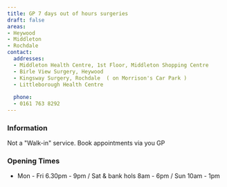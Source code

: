```yaml
---
title: GP 7 days out of hours surgeries
draft: false
areas:
- Heywood
- Middleton
- Rochdale
contact:
  addresses:
  - Middleton Health Centre, 1st Floor, Middleton Shopping Centre
  - Birle View Surgery, Heywood
  - Kingsway Surgery, Rochdale  ( on Morrison's Car Park )
  - Littleborough Health Centre
  
  phone:
  - 0161 763 8292
---
```


### Information
Not a "Walk-in" service.  Book appointments via you GP

### Opening Times
* Mon - Fri 6.30pm - 9pm / Sat & bank hols 8am - 6pm / Sun 10am - 1pm

